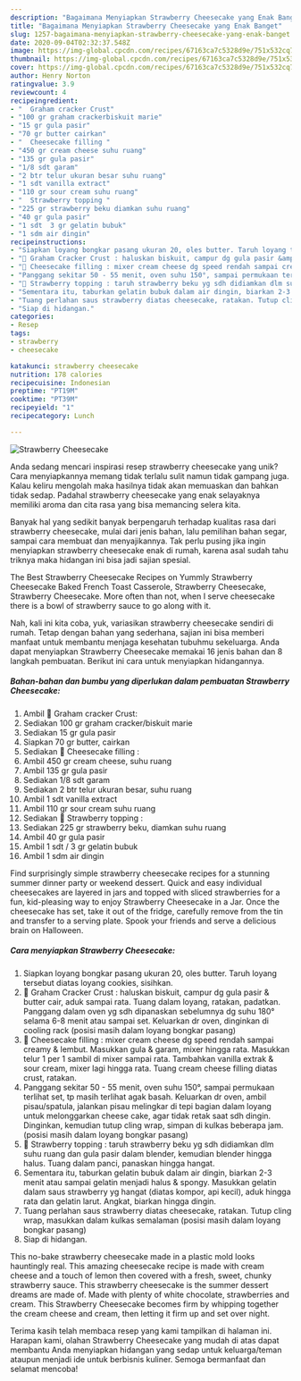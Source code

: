 ```yaml
---
description: "Bagaimana Menyiapkan Strawberry Cheesecake yang Enak Banget"
title: "Bagaimana Menyiapkan Strawberry Cheesecake yang Enak Banget"
slug: 1257-bagaimana-menyiapkan-strawberry-cheesecake-yang-enak-banget
date: 2020-09-04T02:32:37.548Z
image: https://img-global.cpcdn.com/recipes/67163ca7c5328d9e/751x532cq70/strawberry-cheesecake-foto-resep-utama.jpg
thumbnail: https://img-global.cpcdn.com/recipes/67163ca7c5328d9e/751x532cq70/strawberry-cheesecake-foto-resep-utama.jpg
cover: https://img-global.cpcdn.com/recipes/67163ca7c5328d9e/751x532cq70/strawberry-cheesecake-foto-resep-utama.jpg
author: Henry Norton
ratingvalue: 3.9
reviewcount: 4
recipeingredient:
- "  Graham cracker Crust"
- "100 gr graham crackerbiskuit marie"
- "15 gr gula pasir"
- "70 gr butter cairkan"
- "  Cheesecake filling "
- "450 gr cream cheese suhu ruang"
- "135 gr gula pasir"
- "1/8 sdt garam"
- "2 btr telur ukuran besar suhu ruang"
- "1 sdt vanilla extract"
- "110 gr sour cream suhu ruang"
- "  Strawberry topping "
- "225 gr strawberry beku diamkan suhu ruang"
- "40 gr gula pasir"
- "1 sdt  3 gr gelatin bubuk"
- "1 sdm air dingin"
recipeinstructions:
- "Siapkan loyang bongkar pasang ukuran 20, oles butter. Taruh loyang tersebut diatas loyang cookies, sisihkan."
- "🌸 Graham Cracker Crust : haluskan biskuit, campur dg gula pasir &amp; butter cair, aduk sampai rata. Tuang dalam loyang, ratakan, padatkan. Panggang dalam oven yg sdh dipanaskan sebelumnya dg suhu 180° selama 6-8 menit atau sampai set. Keluarkan dr oven, dinginkan di cooling rack (posisi masih dalam loyang bongkar pasang)"
- "🌸 Cheesecake filling : mixer cream cheese dg speed rendah sampai creamy &amp; lembut. Masukkan gula &amp; garam, mixer hingga rata. Masukkan telur 1 per 1 sambil di mixer sampai rata. Tambahkan vanilla extrak &amp; sour cream, mixer lagi hingga rata. Tuang cream cheese filling diatas crust, ratakan."
- "Panggang sekitar 50 - 55 menit, oven suhu 150°, sampai permukaan terlihat set, tp masih terlihat agak basah. Keluarkan dr oven, ambil pisau/spatula, jalankan pisau melingkar di tepi bagian dalam loyang untuk melonggarkan cheese cake, agar tidak retak saat sdh dingin. Dinginkan, kemudian tutup cling wrap, simpan di kulkas beberapa jam. (posisi masih dalam loyang bongkar pasang)"
- "🌸 Strawberry topping : taruh strawberry beku yg sdh didiamkan dlm suhu ruang dan gula pasir dalam blender, kemudian blender hingga halus. Tuang dalam panci, panaskan hingga hangat."
- "Sementara itu, taburkan gelatin bubuk dalam air dingin, biarkan 2-3 menit atau sampai gelatin menjadi halus &amp; spongy. Masukkan gelatin dalam saus strawberry yg hangat (diatas kompor, api kecil), aduk hingga rata dan gelatin larut. Angkat, biarkan hingga dingin."
- "Tuang perlahan saus strawberry diatas cheesecake, ratakan. Tutup cling wrap, masukkan dalam kulkas semalaman (posisi masih dalam loyang bongkar pasang)"
- "Siap di hidangan."
categories:
- Resep
tags:
- strawberry
- cheesecake

katakunci: strawberry cheesecake 
nutrition: 178 calories
recipecuisine: Indonesian
preptime: "PT19M"
cooktime: "PT39M"
recipeyield: "1"
recipecategory: Lunch

---
```



![Strawberry Cheesecake](https://img-global.cpcdn.com/recipes/67163ca7c5328d9e/751x532cq70/strawberry-cheesecake-foto-resep-utama.jpg)

Anda sedang mencari inspirasi resep strawberry cheesecake yang unik? Cara menyiapkannya memang tidak terlalu sulit namun tidak gampang juga. Kalau keliru mengolah maka hasilnya tidak akan memuaskan dan bahkan tidak sedap. Padahal strawberry cheesecake yang enak selayaknya memiliki aroma dan cita rasa yang bisa memancing selera kita.

Banyak hal yang sedikit banyak berpengaruh terhadap kualitas rasa dari strawberry cheesecake, mulai dari jenis bahan, lalu pemilihan bahan segar, sampai cara membuat dan menyajikannya. Tak perlu pusing jika ingin menyiapkan strawberry cheesecake enak di rumah, karena asal sudah tahu triknya maka hidangan ini bisa jadi sajian spesial.

The Best Strawberry Cheesecake Recipes on Yummly Strawberry Cheesecake Baked French Toast Casserole, Strawberry Cheesecake, Strawberry Cheesecake. More often than not, when I serve cheesecake there is a bowl of strawberry sauce to go along with it.


Nah, kali ini kita coba, yuk, variasikan strawberry cheesecake sendiri di rumah. Tetap dengan bahan yang sederhana, sajian ini bisa memberi manfaat untuk membantu menjaga kesehatan tubuhmu sekeluarga. Anda dapat menyiapkan Strawberry Cheesecake memakai 16 jenis bahan dan 8 langkah pembuatan. Berikut ini cara untuk menyiapkan hidangannya.

<!--inarticleads1-->

##### Bahan-bahan dan bumbu yang diperlukan dalam pembuatan Strawberry Cheesecake:

1. Ambil  🌸 Graham cracker Crust:
1. Sediakan 100 gr graham cracker/biskuit marie
1. Sediakan 15 gr gula pasir
1. Siapkan 70 gr butter, cairkan
1. Sediakan  🌸 Cheesecake filling :
1. Ambil 450 gr cream cheese, suhu ruang
1. Ambil 135 gr gula pasir
1. Sediakan 1/8 sdt garam
1. Sediakan 2 btr telur ukuran besar, suhu ruang
1. Ambil 1 sdt vanilla extract
1. Ambil 110 gr sour cream suhu ruang
1. Sediakan  🌸 Strawberry topping :
1. Sediakan 225 gr strawberry beku, diamkan suhu ruang
1. Ambil 40 gr gula pasir
1. Ambil 1 sdt / 3 gr gelatin bubuk
1. Ambil 1 sdm air dingin


Find surprisingly simple strawberry cheesecake recipes for a stunning summer dinner party or weekend dessert. Quick and easy individual cheesecakes are layered in jars and topped with sliced strawberries for a fun, kid-pleasing way to enjoy Strawberry Cheesecake in a Jar. Once the cheesecake has set, take it out of the fridge, carefully remove from the tin and transfer to a serving plate. Spook your friends and serve a delicious brain on Halloween. 

<!--inarticleads2-->

##### Cara menyiapkan Strawberry Cheesecake:

1. Siapkan loyang bongkar pasang ukuran 20, oles butter. Taruh loyang tersebut diatas loyang cookies, sisihkan.
1. 🌸 Graham Cracker Crust : haluskan biskuit, campur dg gula pasir &amp; butter cair, aduk sampai rata. Tuang dalam loyang, ratakan, padatkan. Panggang dalam oven yg sdh dipanaskan sebelumnya dg suhu 180° selama 6-8 menit atau sampai set. Keluarkan dr oven, dinginkan di cooling rack (posisi masih dalam loyang bongkar pasang)
1. 🌸 Cheesecake filling : mixer cream cheese dg speed rendah sampai creamy &amp; lembut. Masukkan gula &amp; garam, mixer hingga rata. Masukkan telur 1 per 1 sambil di mixer sampai rata. Tambahkan vanilla extrak &amp; sour cream, mixer lagi hingga rata. Tuang cream cheese filling diatas crust, ratakan.
1. Panggang sekitar 50 - 55 menit, oven suhu 150°, sampai permukaan terlihat set, tp masih terlihat agak basah. Keluarkan dr oven, ambil pisau/spatula, jalankan pisau melingkar di tepi bagian dalam loyang untuk melonggarkan cheese cake, agar tidak retak saat sdh dingin. Dinginkan, kemudian tutup cling wrap, simpan di kulkas beberapa jam. (posisi masih dalam loyang bongkar pasang)
1. 🌸 Strawberry topping : taruh strawberry beku yg sdh didiamkan dlm suhu ruang dan gula pasir dalam blender, kemudian blender hingga halus. Tuang dalam panci, panaskan hingga hangat.
1. Sementara itu, taburkan gelatin bubuk dalam air dingin, biarkan 2-3 menit atau sampai gelatin menjadi halus &amp; spongy. Masukkan gelatin dalam saus strawberry yg hangat (diatas kompor, api kecil), aduk hingga rata dan gelatin larut. Angkat, biarkan hingga dingin.
1. Tuang perlahan saus strawberry diatas cheesecake, ratakan. Tutup cling wrap, masukkan dalam kulkas semalaman (posisi masih dalam loyang bongkar pasang)
1. Siap di hidangan.


This no-bake strawberry cheesecake made in a plastic mold looks hauntingly real. This amazing cheesecake recipe is made with cream cheese and a touch of lemon then covered with a fresh, sweet, chunky strawberry sauce. This strawberry cheesecake is the summer dessert dreams are made of. Made with plenty of white chocolate, strawberries and cream. This Strawberry Cheesecake becomes firm by whipping together the cream cheese and cream, then letting it firm up and set over night. 

Terima kasih telah membaca resep yang kami tampilkan di halaman ini. Harapan kami, olahan Strawberry Cheesecake yang mudah di atas dapat membantu Anda menyiapkan hidangan yang sedap untuk keluarga/teman ataupun menjadi ide untuk berbisnis kuliner. Semoga bermanfaat dan selamat mencoba!

